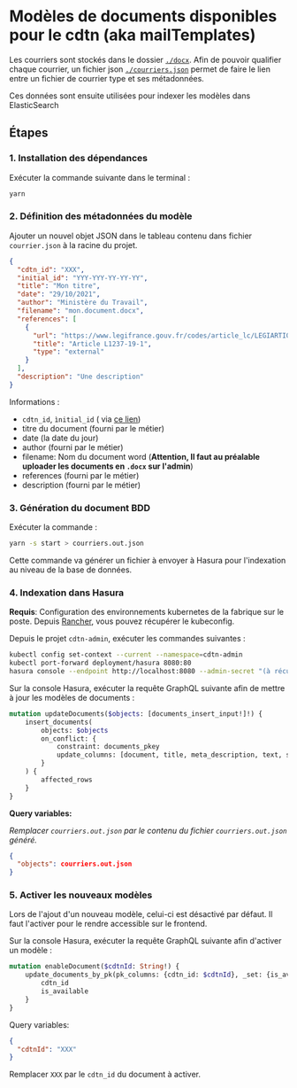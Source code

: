 # Modèles de documents disponibles pour le cdtn (aka mailTemplates)

Les courriers sont stockés dans le dossier [`./docx`](./docx). Afin de pouvoir qualifier chaque courrier, un fichier
json [`./courriers.json`](./courriers.json) permet de faire le lien entre un fichier de courrier type et ses
métadonnées.

Ces données sont ensuite utilisées pour indexer les modèles dans ElasticSearch

## Étapes

### 1. Installation des dépendances

Exécuter la commande suivante dans le terminal :

```bash
yarn
```

### 2. Définition des métadonnées du modèle

Ajouter un nouvel objet JSON dans le tableau contenu dans fichier `courrier.json` à la racine du projet.

```json
{
  "cdtn_id": "XXX",
  "initial_id": "YYY-YYY-YY-YY-YY",
  "title": "Mon titre",
  "date": "29/10/2021",
  "author": "Ministère du Travail",
  "filename": "mon.document.docx",
  "references": [
    {
      "url": "https://www.legifrance.gouv.fr/codes/article_lc/LEGIARTI000036762168/",
      "title": "Article L1237-19-1",
      "type": "external"
    }
  ],
  "description": "Une description"
}
```

Informations :

* `cdtn_id`, `ìnitial_id` (
  via [ce lien](https://preprod-cdtn-admin.dev.fabrique.social.gouv.fr/api/id?source=modeles_de_courriers))
* titre du document (fourni par le métier)
* date (la date du jour)
* author (fourni par le métier)
* filename: Nom du document word (**Attention, Il faut au préalable uploader les documents en `.docx` sur l'admin**)
* references (fourni par le métier)
* description (fourni par le métier)

### 3. Génération du document BDD

Exécuter la commande :

```bash
yarn -s start > courriers.out.json
```

Cette commande va générer un fichier à envoyer à Hasura pour l'indexation au niveau de la base de données.

### 4. Indexation dans Hasura

**Requis**: Configuration des environnements kubernetes de la fabrique sur le poste.
Depuis [Rancher](https://rancher.fabrique.social.gouv.fr/), vous pouvez récupérer le kubeconfig.

Depuis le projet `cdtn-admin`, exécuter les commandes suivantes :

```bash
kubectl config set-context --current --namespace=cdtn-admin
kubectl port-forward deployment/hasura 8080:80
hasura console --endpoint http://localhost:8080 --admin-secret "(à récupérer sur rancher dans le secret hasura)" --project targets/hasura
```

Sur la console Hasura, exécuter la requête GraphQL suivante afin de mettre à jour les modèles de documents :

```graphql
mutation updateDocuments($objects: [documents_insert_input!]!) {
    insert_documents(
        objects: $objects
        on_conflict: {
            constraint: documents_pkey
            update_columns: [document, title, meta_description, text, slug]
        }
    ) {
        affected_rows
    }
}
```

**Query variables:**

_Remplacer `courriers.out.json` par le contenu du fichier `courriers.out.json` généré._

```json
{
  "objects": courriers.out.json
}
```


### 5. Activer les nouveaux modèles

Lors de l'ajout d'un nouveau modèle, celui-ci est désactivé par défaut. Il faut l'activer pour le rendre accessible sur
le frontend.

Sur la console Hasura, exécuter la requête GraphQL suivante afin d'activer un modèle :

```graphql
mutation enableDocument($cdtnId: String!) {
    update_documents_by_pk(pk_columns: {cdtn_id: $cdtnId}, _set: {is_available: true}) {
        cdtn_id
        is_available
    }
}
```

Query variables:

```json
{
  "cdtnId": "XXX"
}
```

Remplacer `XXX` par le `cdtn_id` du document à activer.